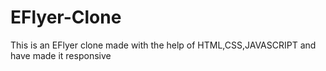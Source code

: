 # EFlyer-Clone
This is an EFlyer clone made with the help of HTML,CSS,JAVASCRIPT and have made it responsive
